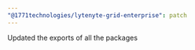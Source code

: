 ```yaml
---
"@1771technologies/lytenyte-grid-enterprise": patch
---
```


Updated the exports of all the packages
